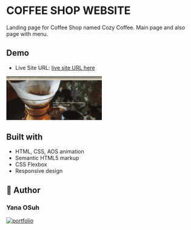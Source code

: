 # COFFEE SHOP WEBSITE

Landing page for Coffee Shop named Cozy Coffee. Main page and also page with menu.

## Demo

- Live Site URL: [live site URL here](https://yanaos-cozy-coffee.netlify.app/)

<img src="/mainPage.png" width="50%">

## Built with

- HTML, CSS, AOS animation
- Semantic HTML5 markup
- CSS Flexbox
- Responsive design


## 🔗 Author
### Yana OSuh 
[![portfolio](https://img.shields.io/badge/my_portfolio-000?style=for-the-badge&logo=ko-fi&logoColor=white)](https://yanaos-portfolio.glitch.me/)
